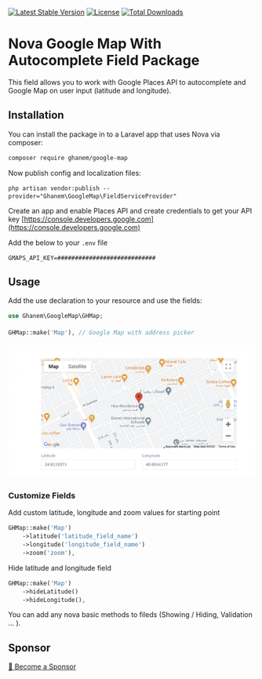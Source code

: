 [![Latest Stable Version](https://poser.pugx.org/google-map/v/stable.svg)](https://packagist.org/packages/ghanem/google-map) [![License](https://poser.pugx.org/ghanem/google-map/license.svg)](https://packagist.org/packages/ghanem/google-map) [![Total Downloads](https://poser.pugx.org/ghanem/google-map/downloads.svg)](https://packagist.org/packages/ghanem/google-map)

# Nova Google Map With Autocomplete Field Package

This field allows you to work with Google Places API to autocomplete and Google Map on user input (latitude and longitude).

## Installation

You can install the package in to a Laravel app that uses Nova via composer:

```bash
composer require ghanem/google-map
```

Now publish config and localization files:

```shell
php artisan vendor:publish --provider="Ghanem\GoogleMap\FieldServiceProvider"
```

Create an app and enable Places API and create credentials to get your API key
[https://console.developers.google.com](https://console.developers.google.com)

Add the below to your `.env` file

```shell
GMAPS_API_KEY=############################
```

## Usage

Add the use declaration to your resource and use the fields:

```php
use Ghanem\GoogleMap\GHMap;

GHMap::make('Map'), // Google Map with address picker
```

![Image of character counter](docs/screenshot-fields.png)

### Customize Fields

Add custom latitude, longitude and zoom values for starting point

```php
GHMap::make('Map')
    ->latitude('latitude_field_name')
    ->longitude('longitude_field_name')
    ->zoom('zoom'),
```

Hide latitude and longitude field

```php
GHMap::make('Map')
    ->hideLatitude()
    ->hideLongitude(),
```

You can add any nova basic methods to fileds (Showing / Hiding, Validation ... ).

## Sponsor

[💚️ Become a Sponsor](https://github.com/sponsors/AbdullahGhanem)
